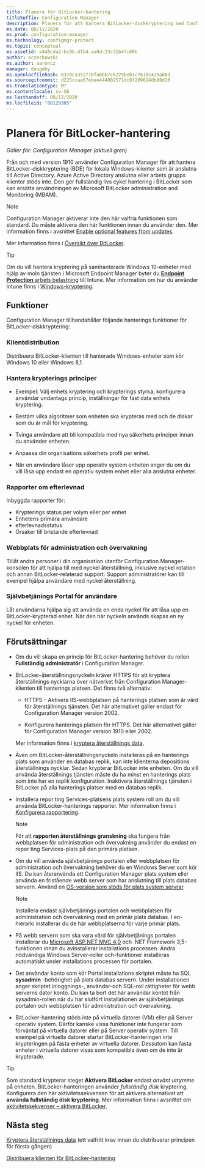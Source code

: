 ```yaml
---
title: Planera för BitLocker-hantering
titleSuffix: Configuration Manager
description: Planera för att hantera BitLocker-diskkryptering med Configuration Manager
ms.date: 08/11/2020
ms.prod: configuration-manager
ms.technology: configmgr-protect
ms.topic: conceptual
ms.assetid: a4d8cda2-bc9b-4fb4-aa0d-23c31b4fc60b
author: aczechowski
ms.author: aaroncz
manager: dougeby
ms.openlocfilehash: 8370c3352778fa6bb7c6229beb1c7610c419a86d
ms.sourcegitcommit: d225ccaa67ebee444002571dc8f289624db80d10
ms.translationtype: MT
ms.contentlocale: sv-SE
ms.lasthandoff: 08/12/2020
ms.locfileid: "88129305"
---
```

# <a name="plan-for-bitlocker-management"></a>Planera för BitLocker-hantering

*Gäller för: Configuration Manager (aktuell gren)*

<!-- 3601034 -->

Från och med version 1910 använder Configuration Manager för att hantera BitLocker-diskkryptering (BDE) för lokala Windows-klienter som är anslutna till Active Directory. Azure Active Directory anslutna eller arbets grupps klienter stöds inte. Den ger fullständig livs cykel hantering i BitLocker som kan ersätta användningen av Microsoft BitLocker administration and Monitoring (MBAM).

> [!NOTE]
> Configuration Manager aktiverar inte den här valfria funktionen som standard. Du måste aktivera den här funktionen innan du använder den. Mer information finns i avsnittet [Enable optional features from updates](../../core/servers/manage/install-in-console-updates.md#bkmk_options).  

Mer information finns i [Översikt över BitLocker](https://docs.microsoft.com/windows/security/information-protection/bitlocker/bitlocker-overview).

> [!TIP]
> Om du vill hantera kryptering på samhanterade Windows 10-enheter med hjälp av moln tjänsten i Microsoft Endpoint Manager byter du [ **Endpoint Protection** arbets belastning](../../comanage/workloads.md#endpoint-protection) till Intune. Mer information om hur du använder Intune finns i [Windows-kryptering](/intune/protect/endpoint-protection-windows-10#windows-encryption).

## <a name="features"></a>Funktioner

Configuration Manager tillhandahåller följande hanterings funktioner för BitLocker-diskkryptering:

### <a name="client-deployment"></a>Klientdistribution

Distribuera BitLocker-klienten till hanterade Windows-enheter som kör Windows 10 eller Windows 8,1

### <a name="manage-encryption-policies"></a>Hantera krypterings principer

- Exempel: Välj enhets kryptering och krypterings styrka, konfigurera användar undantags princip, inställningar för fast data enhets kryptering.

- Bestäm vilka algoritmer som enheten ska krypteras med och de diskar som du är mål för kryptering.

- Tvinga användare att bli kompatibla med nya säkerhets principer innan du använder enheten.

- Anpassa din organisations säkerhets profil per enhet.

- När en användare låser upp operativ system enheten anger du om du vill låsa upp endast en operativ system enhet eller alla anslutna enheter.

### <a name="compliance-reports"></a>Rapporter om efterlevnad

Inbyggda rapporter för:

- Krypterings status per volym eller per enhet
- Enhetens primära användare
- efterlevnadsstatus
- Orsaker till bristande efterlevnad

### <a name="administration-and-monitoring-website"></a>Webbplats för administration och övervakning

Tillåt andra personer i din organisation utanför Configuration Manager-konsolen för att hjälpa till med nyckel återställning, inklusive nyckel rotation och annan BitLocker-relaterad support. Support administratörer kan till exempel hjälpa användare med nyckel återställning.

### <a name="user-self-service-portal"></a>Självbetjänings Portal för användare

Låt användarna hjälpa sig att använda en enda nyckel för att låsa upp en BitLocker-krypterad enhet. När den här nyckeln används skapas en ny nyckel för enheten.

## <a name="prerequisites"></a>Förutsättningar

- Om du vill skapa en princip för BitLocker-hantering behöver du rollen **Fullständig administratör** i Configuration Manager.

- BitLocker-återställningsnyckeln kräver HTTPS för att kryptera återställnings nycklarna över nätverket från Configuration Manager-klienten till hanterings platsen. Det finns två alternativ:

  - HTTPS – Aktivera IIS-webbplatsen på hanterings platsen som är värd för återställnings tjänsten. Det här alternativet gäller endast för Configuration Manager version 2002.<!-- 5925660 -->

  - Konfigurera hanterings platsen för HTTPS. Det här alternativet gäller för Configuration Manager version 1910 eller 2002.

  Mer information finns i [kryptera återställnings data](../deploy-use/bitlocker/encrypt-recovery-data.md).

- Även om BitLocker-återställningsnyckeln installeras på en hanterings plats som använder en databas replik, kan inte klienterna depositions återställnings nycklar. Sedan krypterar BitLocker inte enheten. Om du vill använda återställnings tjänsten måste du ha minst en hanterings plats som inte har en replik konfiguration. Inaktivera återställnings tjänsten i BitLocker på alla hanterings platser med en databas replik.<!-- 7813149 -->

- Installera repor ting Services-platsens plats system roll om du vill använda BitLocker-hanterings rapporter. Mer information finns i [Konfigurera rapportering](../../core/servers/manage/configuring-reporting.md).

    > [!NOTE]
    > För att **rapporten återställnings granskning** ska fungera från webbplatsen för administration och övervakning använder du endast en repor ting Services-plats på den primära platsen.

- Om du vill använda självbetjänings portalen eller webbplatsen för administration och övervakning behöver du en Windows Server som kör IIS. Du kan återanvända ett Configuration Manager plats system eller använda en fristående webb server som har anslutning till plats databas servern. Använd en [OS-version som stöds för plats system servrar](../../core/plan-design/configs/supported-operating-systems-for-site-system-servers.md).

    > [!NOTE]
    > Installera endast självbetjänings portalen och webbplatsen för administration och övervakning med en primär plats databas. I en-hierarki installerar du de här webbplatserna för varje primär plats.

- På webb servern som ska vara värd för självbetjänings portalen installerar du [Microsoft ASP.NET MVC 4,0](https://docs.microsoft.com/aspnet/mvc/mvc4) och .NET Framework 3,5-funktionen innan du avinstallerar installations processen. Andra nödvändiga Windows Server-roller och-funktioner installeras automatiskt under installations processen för portalen.

- Det användar konto som kör Portal installations skriptet måste ha SQL **sysadmin** -behörighet på plats databas servern. Under installationen anger skriptet inloggnings-, användar-och SQL-roll rättigheter för webb serverns dator konto. Du kan ta bort det här användar kontot från sysadmin-rollen när du har slutfört installationen av självbetjänings portalen och webbplatsen för administration och övervakning.

- BitLocker-hantering stöds inte på virtuella datorer (VM) eller på Server operativ system. Därför kanske vissa funktioner inte fungerar som förväntat på virtuella datorer eller på Server operativ system. Till exempel på virtuella datorer startar BitLocker-hanteringen inte krypteringen på fasta enheter av virtuella datorer. Dessutom kan fasta enheter i virtuella datorer visas som kompatibla även om de inte är krypterade.

> [!TIP]
> Som standard krypterar steget **Aktivera BitLocker** endast *använt utrymme* på enheten. BitLocker-hanteringen använder *fullständig disk* kryptering. Konfigurera den här aktivitetssekvensen för att aktivera alternativet att **använda fullständig disk kryptering**. Mer information finns i avsnittet om [aktivitetssekvenser – aktivera BitLocker](../../osd/understand/task-sequence-steps.md#BKMK_EnableBitLocker).

## <a name="next-steps"></a>Nästa steg

[Kryptera återställnings data](../deploy-use/bitlocker/encrypt-recovery-data.md) (ett valfritt krav innan du distribuerar principen för första gången)

[Distribuera klienten för BitLocker-hantering](../deploy-use/bitlocker/deploy-management-agent.md)
